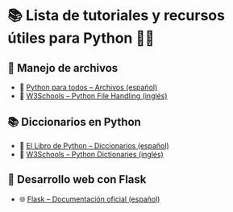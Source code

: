 ﻿# 📚 Lista de tutoriales y recursos útiles para Python 🥸📒  

## 📂 Manejo de archivos  
- 📘 [Python para todos – Archivos (español)](https://es.py4e.com/html3/07-files)  
- 📗 [W3Schools – Python File Handling (inglés)](https://www.w3schools.com/python/python_file_handling.asp)  

## 📚 Diccionarios en Python  
- 📘 [El Libro de Python – Diccionarios (español)](https://ellibrodepython.com/diccionarios-en-python)  
- 📗 [W3Schools – Python Dictionaries (inglés)](https://www.w3schools.com/python/python_dictionaries.asp)  

## 🚀 Desarrollo web con Flask
- 🌐 [Flask – Documentación oficial (español)](https://flask.palletsprojects.com/es/stable/quickstart/#a-minimal-application)